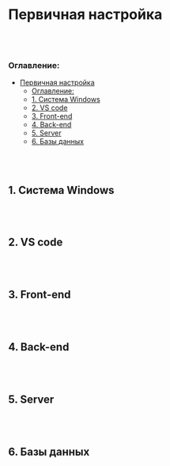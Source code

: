 # Первичная настройка

<br></br>

###  Оглавление: 
- [Первичная настройка](#первичная-настройка)
    - [Оглавление:](#оглавление)
  - [1. Система Windows](#1-система-windows)
  - [2. VS code](#2-vs-code)
  - [3. Front-end](#3-front-end)
  - [4. Back-end](#4-back-end)
  - [5. Server](#5-server)
  - [6. Базы данных](#6-базы-данных)

<br></br>


## 1. Система Windows 



<br></br>
## 2. VS code 



<br></br>
## 3. Front-end 



<br></br>
## 4. Back-end 



<br></br>
## 5. Server



<br></br>
## 6. Базы данных
